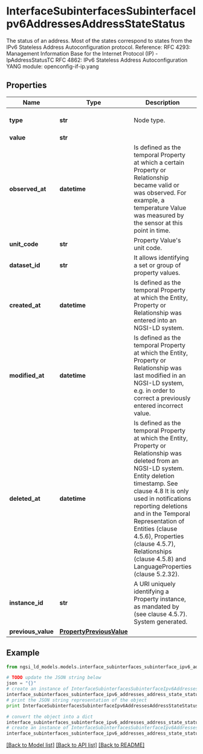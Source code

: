 # InterfaceSubinterfacesSubinterfaceIpv6AddressesAddressStateStatus

The status of an address. Most of the states correspond to states from the IPv6 Stateless Address Autoconfiguration protocol.  Reference: RFC 4293: Management Information Base for the       Internet Protocol (IP)       - IpAddressStatusTC  RFC 4862: IPv6 Stateless Address Autoconfiguration  YANG module: openconfig-if-ip.yang 

## Properties

Name | Type | Description | Notes
------------ | ------------- | ------------- | -------------
**type** | **str** | Node type.  | [optional] [default to 'Property']
**value** | **str** |  | 
**observed_at** | **datetime** | Is defined as the temporal Property at which a certain Property or Relationship became valid or was observed. For example, a temperature Value was measured by the sensor at this point in time.  | [optional] 
**unit_code** | **str** | Property Value&#39;s unit code.  | [optional] 
**dataset_id** | **str** | It allows identifying a set or group of property values.  | [optional] 
**created_at** | **datetime** | Is defined as the temporal Property at which the Entity, Property or Relationship was entered into an NGSI-LD system.  | [optional] [readonly] 
**modified_at** | **datetime** | Is defined as the temporal Property at which the Entity, Property or Relationship was last modified in an NGSI-LD system, e.g. in order to correct a previously entered incorrect value.  | [optional] [readonly] 
**deleted_at** | **datetime** | Is defined as the temporal Property at which the Entity, Property or Relationship was deleted from an NGSI-LD system.  Entity deletion timestamp. See clause 4.8 It is only used in notifications reporting deletions and in the Temporal Representation of Entities (clause 4.5.6), Properties (clause 4.5.7), Relationships (clause 4.5.8) and LanguageProperties (clause 5.2.32).  | [optional] [readonly] 
**instance_id** | **str** | A URI uniquely identifying a Property instance, as mandated by (see clause 4.5.7). System generated.  | [optional] [readonly] 
**previous_value** | [**PropertyPreviousValue**](PropertyPreviousValue.md) |  | [optional] 

## Example

```python
from ngsi_ld_models.models.interface_subinterfaces_subinterface_ipv6_addresses_address_state_status import InterfaceSubinterfacesSubinterfaceIpv6AddressesAddressStateStatus

# TODO update the JSON string below
json = "{}"
# create an instance of InterfaceSubinterfacesSubinterfaceIpv6AddressesAddressStateStatus from a JSON string
interface_subinterfaces_subinterface_ipv6_addresses_address_state_status_instance = InterfaceSubinterfacesSubinterfaceIpv6AddressesAddressStateStatus.from_json(json)
# print the JSON string representation of the object
print InterfaceSubinterfacesSubinterfaceIpv6AddressesAddressStateStatus.to_json()

# convert the object into a dict
interface_subinterfaces_subinterface_ipv6_addresses_address_state_status_dict = interface_subinterfaces_subinterface_ipv6_addresses_address_state_status_instance.to_dict()
# create an instance of InterfaceSubinterfacesSubinterfaceIpv6AddressesAddressStateStatus from a dict
interface_subinterfaces_subinterface_ipv6_addresses_address_state_status_form_dict = interface_subinterfaces_subinterface_ipv6_addresses_address_state_status.from_dict(interface_subinterfaces_subinterface_ipv6_addresses_address_state_status_dict)
```
[[Back to Model list]](../README.md#documentation-for-models) [[Back to API list]](../README.md#documentation-for-api-endpoints) [[Back to README]](../README.md)


